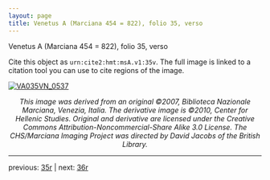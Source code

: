 ```yaml
---
layout: page
title: Venetus A (Marciana 454 = 822), folio 35, verso
---
```


Venetus A (Marciana 454 = 822), folio 35, verso

Cite this object as `urn:cite2:hmt:msA.v1:35v`.  The full image is linked to a citation tool you can use to cite regions of the image.

[![VA035VN_0537](http://www.homermultitext.org/iipsrv?IIIF=/project/homer/pyramidal/deepzoom/hmt/vaimg/2017a/VA035VN_0537.tif/full/800,/0/default.jpg)](http://www.homermultitext.org/ict2/?urn=urn:cite2:hmt:vaimg.2017a:VA035VN_0537) 

<p style="text-align: center; font-style: italic;">This image was derived from an original ©2007, Biblioteca Nazionale Marciana, Venezia, Italia. The derivative image is ©2010, Center for Hellenic Studies. Original and derivative are licensed under the Creative Commons Attribution-Noncommercial-Share Alike 3.0 License. The CHS/Marciana Imaging Project was directed by David Jacobs of the British Library.</p>

---

previous: [35r](../35r/) | next: [36r](../36r/)